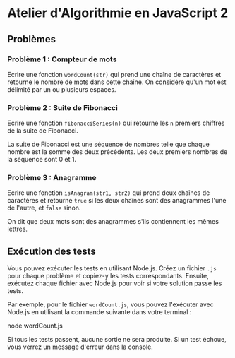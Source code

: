 # Atelier d'Algorithmie en JavaScript 2

## Problèmes

### Problème 1 : Compteur de mots

Ecrire une fonction `wordCount(str)` qui prend une chaîne de caractères et retourne le nombre de mots dans cette chaîne. On considère qu'un mot est délimité par un ou plusieurs espaces.

### Problème 2 : Suite de Fibonacci

Ecrire une fonction `fibonacciSeries(n)` qui retourne les `n` premiers chiffres de la suite de Fibonacci. 

La suite de Fibonacci est une séquence de nombres telle que chaque nombre est la somme des deux précédents. Les deux premiers nombres de la séquence sont 0 et 1.

### Problème 3 : Anagramme

Ecrire une fonction `isAnagram(str1, str2)` qui prend deux chaînes de caractères et retourne `true` si les deux chaînes sont des anagrammes l'une de l'autre, et `false` sinon.

On dit que deux mots sont des anagrammes s'ils contiennent les mêmes lettres.

## Exécution des tests

Vous pouvez exécuter les tests en utilisant Node.js. Créez un fichier `.js` pour chaque problème et copiez-y les tests correspondants. Ensuite, exécutez chaque fichier avec Node.js pour voir si votre solution passe les tests.

Par exemple, pour le fichier `wordCount.js`, vous pouvez l'exécuter avec Node.js en utilisant la commande suivante dans votre terminal :

node wordCount.js


Si tous les tests passent, aucune sortie ne sera produite. Si un test échoue, vous verrez un message d'erreur dans la console.

